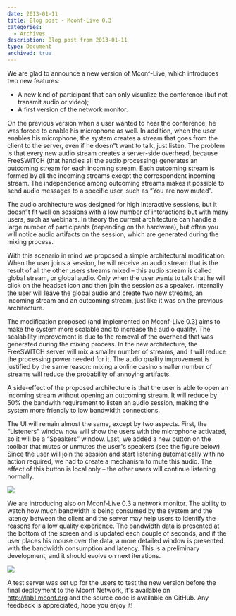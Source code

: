 ```yaml
---
date: 2013-01-11
title: Blog post - Mconf-Live 0.3
categories:
  - Archives
description: Blog post from 2013-01-11
type: Document
archived: true
---
```


We are glad to announce a new version of Mconf-Live, which introduces two new features:

* A new kind of participant that can only visualize the conference (but not transmit audio or video);
* A first version of the network monitor.

On the previous version when a user wanted to hear the conference, he was forced to enable his microphone as well. In addition, when the user enables his microphone, the system creates a stream that goes from the client to the server, even if he doesn”t want to talk, just listen. The problem is that every new audio stream creates a server-side overhead, because FreeSWITCH (that handles all the audio processing) generates an outcoming stream for each incoming stream. Each outcoming stream is formed by all the incoming streams except the correspondent incoming stream. The independence among outcoming streams makes it possible to send audio messages to a specific user, such as “You are now muted”.

The audio architecture was designed for high interactive sessions, but it doesn”t fit well on sessions with a low number of interactions but with many users, such as webinars. In theory the current architecture can handle a large number of participants (depending on the hardware), but often you will notice audio artifacts on the session, which are generated during the mixing process.

With this scenario in mind we proposed a simple architectural modification. When the user joins a session, he will receive an audio stream that is the result of all the other users streams mixed – this audio stream is called global stream, or global audio. Only when the user wants to talk that he will click on the headset icon and then join the session as a speaker. Internally the user will leave the global audio and create two new streams, an incoming stream and an outcoming stream, just like it was on the previous architecture.

The modification proposed (and implemented on Mconf-Live 0.3) aims to make the system more scalable and to increase the audio quality. The scalability improvement is due to the removal of the overhead that was generated during the mixing process. In the new architecture, the FreeSWITCH server will mix a smaller number of streams, and it will reduce the processing power needed for it. The audio quality improvement is justified by the same reason: mixing a online casino smaller number of streams will reduce the probability of annoying artifacts.

A side-effect of the proposed architecture is that the user is able to open an incoming stream without opening an outcoming stream. It will reduce by 50% the bandwith requirement to listen an audio session, making the system more friendly to low bandwidth connections.

The UI will remain almost the same, except by two aspects. First, the “Listeners” window now will show the users with the microphone activated, so it will be a “Speakers” window. Last, we added a new button on the toolbar that mutes or unmutes the user”s speakers (see the figure below). Since the user will join the session and start listening automatically with no action required, we had to create a mechanism to mute this audio. The effect of this button is local only – the other users will continue listening normally.

![](http://mconf.org/wp-content/uploads/2013/01/toolbar.png)

We are introducing also on Mconf-Live 0.3 a network monitor. The ability to watch how much bandwidth is being consumed by the system and the latency between the client and the server may help users to identify the reasons for a low quality experience. The bandwidth data is presented at the bottom of the screen and is updated each couple of seconds, and if the user places his mouse over the data, a more detailed window is presented with the bandwidth consumption and latency. This is a preliminary development, and it should evolve on next iterations.

![](http://mconf.org/wp-content/uploads/2013/01/network_monitor.png)

A test server was set up for the users to test the new version before the final deployment to the Mconf Network, it”s available on http://lab1.mconf.org and the source code is available on GitHub. Any feedback is appreciated, hope you enjoy it!
